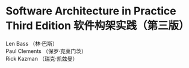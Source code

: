 **Software
Architecture
in Practice** Third Edition 软件构架实践（第三版）
===

Len Bass （林·巴斯）  
Paul Clements （保罗·克莱门茨）  
Rick Kazman （瑞克·凯兹曼）
